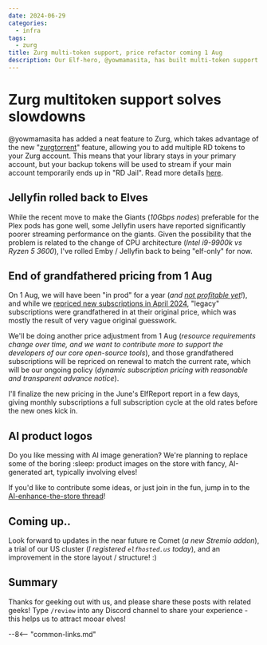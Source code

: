 ```yaml
---
date: 2024-06-29
categories:
  - infra
tags:
  - zurg
title: Zurg multi-token support, price refactor coming 1 Aug
description: Our Elf-hero, @yowmamasita, has built multi-token support into Zurg, so you can create a "fallback" account if you get rate-limited
---
```


# Zurg multitoken support solves slowdowns

\@yowmamasita has added a neat feature to Zurg, which takes advantage of the new "[zurgtorrent](https://github.com/debridmediamanager/zurg-testing/wiki/zurgtorrent-v0.10)" feature, allowing you to add multiple RD tokens to your Zurg account. This means that your library stays in your primary account, but your backup tokens will be used to stream if your main account temporarily ends up in "RD Jail". Read more details [here](https://www.patreon.com/posts/how-to-bypass-107090551).

<!-- more -->

## Jellyfin rolled back to Elves

While the recent move to make the Giants (*10Gbps nodes*) preferable for the Plex pods has gone well, some Jellyfin users have reported significantly poorer streaming performance on the giants. Given the possibility that the problem is related to the change of CPU architecture (*Intel i9-9900k vs Ryzen 5 3600*), I've rolled Emby / Jellyfin back to being "elf-only" for now.

## End of grandfathered pricing from 1 Aug

On 1 Aug, we will have been "in prod" for a year (*and [not profitable yet](/open/)!*), and while we [repriced new subscriptions in April 2024](https://elfhosted.com/blog/2024/03/20/planned-for-1-april-2024/), "legacy" subscriptions were grandfathered in at their original price, which was mostly the result of very vague original guesswork.

We'll be doing another price adjustment from 1 Aug (*resource requirements change over time, and we want to contribute more to support the developers of our core open-source tools*), and those grandfathered subscriptions will be repriced on renewal to match the current rate, which will be our ongoing policy (*dynamic subscription pricing with reasonable and transparent advance notice*).

I'll finalize the new pricing in the June's ElfReport report in a few days, giving monthly subscriptions a full subscription cycle at the old rates before the new ones kick in.

## AI product logos

Do you like messing with AI image generation? We're planning to replace some of the boring :sleep: product images on the store with fancy, AI-generated art, typically involving elves! 

If you'd like to contribute some ideas, or just join in the fun, jump in to the [AI-enhance-the-store thread](https://discord.com/channels/396055506072109067/1256221423123304468)!

## Coming up..

Look forward to updates in the near future re Comet (*a new Stremio addon*), a trial of our US cluster (*I registered `elfhosted.us` today*), and an improvement in the store layout / structure! :)

## Summary

Thanks for geeking out with us, and please share these posts with related geeks! Type `/review` into any Discord channel to share your experience - this helps us to attract mooar elves!

--8<-- "common-links.md"
